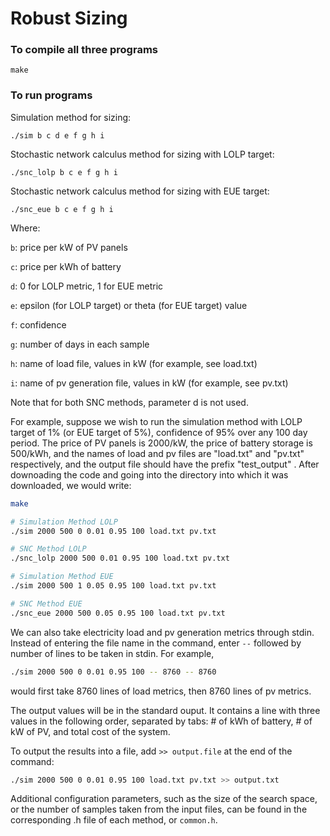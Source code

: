# Robust Sizing

### To compile all three programs
```
make
```

### To run programs
Simulation method for sizing:
```
./sim b c d e f g h i
```

Stochastic network calculus method for sizing with LOLP target:
```
./snc_lolp b c e f g h i
```

Stochastic network calculus method for sizing with EUE target:
```
./snc_eue b c e f g h i
```

Where:

`b`: price per kW of PV panels

`c`: price per kWh of battery

`d`: 0 for LOLP metric, 1 for EUE metric

`e`: epsilon (for LOLP target) or theta (for EUE target) value

`f`: confidence 

`g`: number of days in each sample

`h`: name of load file, values in kW (for example, see load.txt)

`i`: name of pv generation file, values in kW (for example, see pv.txt)

Note that for both SNC methods, parameter d is not used.

For example, suppose we wish to run the simulation method with LOLP target of 1% (or EUE target of 5%), confidence of 95% over any 100 day period. The price of PV panels is 2000/kW, the price of battery storage is 500/kWh, and the names of load and pv files are "load.txt" and "pv.txt" respectively, and the output file should have the prefix "test_output" . After downoading the code and going into the directory into which it was downloaded, we would write:
```bash
make

# Simulation Method LOLP
./sim 2000 500 0 0.01 0.95 100 load.txt pv.txt

# SNC Method LOLP
./snc_lolp 2000 500 0.01 0.95 100 load.txt pv.txt

# Simulation Method EUE
./sim 2000 500 1 0.05 0.95 100 load.txt pv.txt

# SNC Method EUE
./snc_eue 2000 500 0.05 0.95 100 load.txt pv.txt
```

We can also take electricity load and pv generation metrics through stdin. Instead of entering the file name in the command, enter `--` followed by number of lines to be taken in stdin. For example,
```bash
./sim 2000 500 0 0.01 0.95 100 -- 8760 -- 8760
```
would first take 8760 lines of load metrics, then 8760 lines of pv metrics.

The output values will be in the standard ouput. It contains a line with three values in the following order, separated by tabs: # of kWh of battery, # of kW of PV, and total cost of the system.

To output the results into a file, add `>> output.file` at the end of the command:
```bash
./sim 2000 500 0 0.01 0.95 100 load.txt pv.txt >> output.txt
```

Additional configuration parameters, such as the size of the search space, or the number of samples taken from the input files, can be found in the corresponding .h file of each method, or `common.h`.
